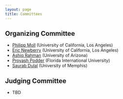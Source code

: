 ```yaml
---
layout: page
title: Committees
---
```


## Organizing Committee

- [Philipp Moll](mailto:phmoll@cs.ucla.edu) (University of California, Los Angeles)
- [Eric Newberry](mailto:enewberry@cs.ucla.edu) (University of California, Los Angeles)
- [Ashiq Rahman](mailto:marahman@email.arizona.edu) (University of Arizona)
- [Proyash Podder](mailto:ppodder@fiu.edu) (Florida International University)
- [Saurab Dulal](mailto:sdulal@memphis.edu) (University of Memphis)

## Judging Committee
- TBD

<!--
- Alex Afanasyev (Florida International University)
- Lan Wang (University of Memphis)
- Lixia Zhang (UCLA)
- Beichuan Zhang (University of Arizona)
- Davide Pesavento (NIST)
-->

<!--
## Hacking Committee
TODO
-->

<!--
- Lixia Zhang (University of California, Los Angeles)
- Alex Afanasyev (Florida International University)
- Jeff Burke (UCLA REMAP)
- Davide Pesavento (NIST)
-->
